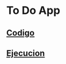 # To Do App #

## [Codigo](https://github.com/Posi-10/todo-js-example) ##

## [Ejecucion](https://posi-10.github.io/todo-js-example/) ##